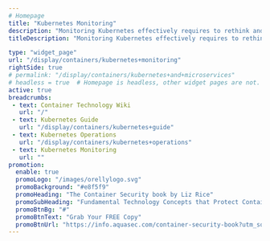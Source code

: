```yaml
---
# Homepage
title: "Kubernetes Monitoring"
description: "Monitoring Kubernetes effectively requires to rethink and reorient all monitoring strategies, especially if using traditional hosts such as VMs or physical machines. This page gathers resources about how to monitor Kubernetes cluster with tools like Prometheus and Datadog."
titleDescription: "Monitoring Kubernetes effectively requires to rethink and reorient all monitoring strategies, especially if using traditional hosts such as <a href='/display/containers/Docker+Containers+vs.+Virtual+Machines'>VMs or physical machines</a>. This page gathers resources about how to monitor Kubernetes cluster with tools like Prometheus and Datadog." 

type: "widget_page"
url: "/display/containers/kubernetes+monitoring" 
rightSide: true 
# permalink: "/display/containers/kubernetes+and+microservices"
# headless = true  # Homepage is headless, other widget pages are not.
active: true
breadcrumbs:
 - text: Container Technology Wiki
   url: "/"
 - text: Kubernetes Guide
   url: "/display/containers/kubernetes+guide"
 - text: Kubernetes Operations
   url: "/display/containers/kubernetes+operations"
 - text: Kubernetes Monitoring
   url: ""
promotion:
  enable: true
  promoLogo: "/images/orellylogo.svg"
  promoBackground: "#e8f5f9"
  promoHeading: "The Container Security book by Liz Rice"
  promoSubHeading: "Fundamental Technology Concepts that Protect Containerized Applications"
  promoBtnBg: "#"
  promoBtnText: "Grab Your FREE Copy"
  promoBtnUrl: "https://info.aquasec.com/container-security-book?utm_source=wiki"
---
```



